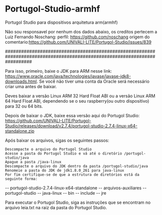 # Portugol-Studio-armhf
Portugol Studio para dispositivos arquitetura arm(armhf)

Não sou responsavel por nenhum dos dados abaixo, os creditos pertecem a 
Luiz Fernando Noschang: perfil: https://github.com/noschang origem do comentario:https://github.com/UNIVALI-LITE/Portugol-Studio/issues/839

##########################################################################################################################

Para isso, primeiro, baixe o JDK para ARM nesse link: https://www.oracle.com/java/technologies/javase/javase-jdk8-downloads.html. Se você não tiver uma conta da Oracle será necessário criar uma antes de baixar.

Deves baixar a versão Linux ARM 32 Hard Float ABI ou a versão Linux ARM 64 Hard Float ABI, dependendo se o seu raspberry(ou outro dispositivo) para 32 ou 64 bits.

Depois de baixar o JDK, baixe essa versão aqui do Portugol Studio:
https://github.com/UNIVALI-LITE/Portugol-Studio/releases/download/v2.7.4/portugol-studio-2.7.4-linux-x64-standalone.zip

Após baixar os arquivos, sigas os seguintes passos:

    Descompacte o arquivo do Portugol Studio
    Acesse a pasta do Portugol Studio e vá até o diretório /portugol-studio/java
    Apague a pasta /java-linux
    Descompacte o arquivo do JDK dentro da pasta /portugol-studio/java
    Renomeie a pasta do JDK de jdk1.8.0_261 para java-linux
    Por fim certifique-se de que a estrutura de diretórios está da seguinte forma:

   -- portugol-studio-2.7.4-linux-x64-standalone
        -- arquivos-auxiliares
        -- portugol-studio
            -- java-linux
                -- bin
                -- include
                -- jre

Para executar o Portugol Studio, siga as instruções que se encontram no arquivo leia.txt na raiz da pasta do Portugol Studio.
